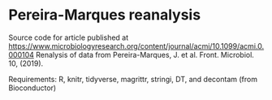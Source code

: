 # Pereira-Marques reanalysis
Source code for article published at https://www.microbiologyresearch.org/content/journal/acmi/10.1099/acmi.0.000104
Renalysis of data from Pereira-Marques, J. et al. Front. Microbiol. 10, (2019).

Requirements: R, knitr, tidyverse, magrittr, stringi, DT, and decontam (from Bioconductor)

